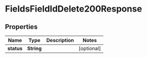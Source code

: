 

# FieldsFieldIdDelete200Response


## Properties

Name | Type | Description | Notes
------------ | ------------- | ------------- | -------------
**status** | **String** |  |  [optional]



